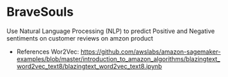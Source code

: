 # BraveSouls

Use Natural Language Processing (NLP) to predict Positive and Negative sentiments on customer reviews on amzon product

* References
Wor2Vec:
https://github.com/awslabs/amazon-sagemaker-examples/blob/master/introduction_to_amazon_algorithms/blazingtext_word2vec_text8/blazingtext_word2vec_text8.ipynb
